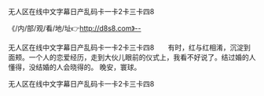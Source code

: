无人区在线中文字幕日产乱码卡一卡2卡三卡四8

《/内/部/观/看/地/址👉http://d8s8.com》--

无人区在线中文字幕日产乱码卡一卡2卡三卡四8　　有时，红与红相淆，沉淀到面颊。一个人的恋爱经历，走到大伙儿眼前的仪式上，我看不好说了。结过婚的人懂得，没结婚的人会晓得的。
晚安，寰球。





无人区在线中文字幕日产乱码卡一卡2卡三卡四8
